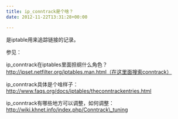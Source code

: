 ```yaml
---
title: ip_conntrack是个啥？
date: 2012-11-22T13:31:28+00:00

---
```

是iptable用来追踪链接的记录。

参见：

ip_conntrack在iptables里面担纲什么角色？http://ipset.netfilter.org/iptables.man.html（在这里面搜索conntrack）

ip_conntrack具体是个啥样子：http://www.faqs.org/docs/iptables/theconntrackentries.html

ip\_conntrack有哪些地方可以调整，如何调整：http://wiki.khnet.info/index.php/Conntrack\_tuning
